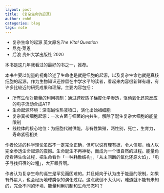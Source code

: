 ```yaml
---
layout: post
title: 《复杂生命的起源》
author: enh6
categories: blog
tags: note
---
```


- 复杂生命的起源 英文原名*The Vital Question*
- 尼克·莱恩
- 后浪 贵州大学出版社 2020

本书是这几年我看过的最好的书之一，推荐。

本书主要以能量的视角论述了生命也是就是细胞的起源，以及复杂生命也就是真核细胞的起源。作为生物知识还停留在中学水平的读者，看起来内容很新鲜有趣，有许多比较近的研究成果和理解。主要内容包括：

- 所有生命对能量的利用机制：通过跨膜质子梯度化学渗透，驱动氧化还原反应的电子流动合成ATP
- 生命起源环境：深海碱性热液喷口，演化出始祖细胞
- 复杂真核细胞起源：一次古菌与细菌的内共生，解除了诞生复杂大细胞的能量限制
- 线粒体的核心地位：为细胞代谢供能，与有性繁殖，两性别，死亡，生育力，寿命紧密相关

作者论述的科学理论虽然不一定完全正确，但可以说有理有据，令人信服，给人以完全参透生命起源的震撼。生命诞生不再神秘，而成为一个很自然的过程。能量角度看待生命过程，把生命看作「一种耗散结构」，「从未间断的氧化还原火焰」，「电子寻找归宿的过程」，大开眼界啊。

作者认为复杂生命的诞生是罕见而困难的。并且倾向于认为由于能量的限制，如果有外星人，也会经历地球类似的演化过程。这点我倒不太认同，难道就不能有未知的，完全不同的环境、能量利用机制和生命形态吗？
